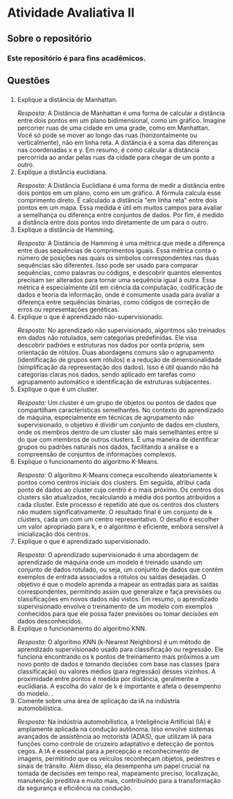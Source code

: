 # Atividade Avaliativa II


## Sobre o repositório

### Este repositório é para fins acadêmicos.
## Questões

###
1. Explique a distância de Manhattan. </P>
*Resposta:* A Distância de Manhattan é uma forma de calcular a distância entre dois pontos em um plano bidimensional, como um gráfico. Imagine percorrer ruas de uma cidade em uma grade, como em Manhattan. Você só pode se mover ao longo das ruas (horizontalmente ou verticalmente), não em linha reta. A distância é a soma das diferenças nas coordenadas x e y. Em resumo, é como calcular a distância percorrida ao andar pelas ruas da cidade para chegar de um ponto a outro.
2. Explique a distância euclidiana.</P>
   *Resposta:* A Distância Euclidiana é uma forma de medir a distância entre dois pontos em um plano, como em um gráfico. A fórmula calcula esse comprimento direto. É calculado a distância "em linha reta" entre dois pontos em um mapa. Essa medida é útil em muitos campos para avaliar a semelhança ou diferença entre conjuntos de dados. Por fim, é  medido a distância entre dois pontos indo diretamente de um para o outro.
3. Explique a distância de Hamming. </P>
   *Resposta:* A Distância de Hamming é uma métrica que mede a diferença entre duas sequências de comprimentos iguais. Essa métrica conta o número de posições nas quais os símbolos correspondentes nas duas sequências são diferentes. Isso pode ser usado para comparar sequências, como palavras ou códigos, e descobrir quantos elementos precisam ser alterados para tornar uma sequência igual à outra. Essa métrica é especialmente útil em ciência da computação, codificação de dados e teoria da informação, onde é comumente usada para avaliar a diferença entre sequências binárias, como códigos de correção de erros ou representações genéticas.
4. Explique o que é aprendizado não-supervisionado. </P>
   *Resposta:* No aprendizado não supervisionado, algoritmos são treinados em dados não rotulados, sem categorias predefinidas. Ele visa descobrir padrões e estruturas nos dados por conta própria, sem orientação de rótulos. Duas abordagens comuns são o agrupamento (identificação de grupos sem rótulos) e a redução de dimensionalidade (simplificação da representação dos dados). Isso é útil quando não há categorias claras nos dados, sendo aplicado em tarefas como agrupamento automático e identificação de estruturas subjacentes.
5. Explique o que é um cluster. </P>
   *Resposta:* Um cluster é um grupo de objetos ou pontos de dados que compartilham características semelhantes. No contexto do aprendizado de máquina, especialmente em técnicas de agrupamento não supervisionado, o objetivo é dividir um conjunto de dados em clusters, onde os membros dentro de um cluster são mais semelhantes entre si do que com membros de outros clusters. É uma maneira de identificar grupos ou padrões naturais nos dados, facilitando a análise e a compreensão de conjuntos de informações complexos.
6. Explique o funcionamento do algoritmo K-Means. </P>
    *Resposta:* O algoritmo K-Means começa escolhendo aleatoriamente k pontos como centros iniciais dos clusters. Em seguida, atribui cada ponto de dados ao cluster cujo centro é o mais próximo. Os centros dos clusters são atualizados, recalculando a média dos pontos atribuídos a cada cluster. Este processo é repetido até que os centros dos clusters não mudem significativamente. O resultado final é um conjunto de k clusters, cada um com um centro representativo. O desafio é escolher um valor apropriado para k, e o algoritmo é eficiente, embora sensível à inicialização dos centros.
7. Explique o que é aprendizado supervisionado. </P>
    *Resposta:* O aprendizado supervisionado é uma abordagem de aprendizado de máquina onde um modelo é treinado usando um conjunto de dados rotulado, ou seja, um conjunto de dados que contém exemplos de entrada associados a rótulos ou saídas desejadas. O objetivo é que o modelo aprenda a mapear as entradas para as saídas correspondentes, permitindo assim que generalize e faça previsões ou classificações em novos dados não vistos. Em resumo, o aprendizado supervisionado envolve o treinamento de um modelo com exemplos conhecidos para que ele possa fazer previsões ou tomar decisões em dados desconhecidos.
8. Explique o funcionamento do algoritmo KNN. </P>
    *Resposta:* O algoritmo KNN (k-Nearest Neighbors) é um método de aprendizado supervisionado usado para classificação ou regressão. Ele funciona encontrando os k pontos de treinamento mais próximos a um novo ponto de dados e tomando decisões com base nas classes (para classificação) ou valores médios (para regressão) desses vizinhos. A proximidade entre pontos é medida por distância, geralmente a euclidiana. A escolha do valor de k é importante e afeta o desempenho do modelo. .
9. Comente sobre uma área de aplicação da IA na indústria automobilística. </P>
    *Resposta:* Na indústria automobilística, a Inteligência Artificial (IA) é amplamente aplicada na condução autônoma. Isso envolve sistemas avançados de assistência ao motorista (ADAS), que utilizam IA para funções como controle de cruzeiro adaptativo e detecção de pontos cegos. A IA é essencial para a percepção e reconhecimento de imagens, permitindo que os veículos reconheçam objetos, pedestres e sinais de trânsito. Além disso, ela desempenha um papel crucial na tomada de decisões em tempo real, mapeamento preciso, localização, manutenção preditiva e muito mais, contribuindo para a transformação da segurança e eficiência na condução.                                             
